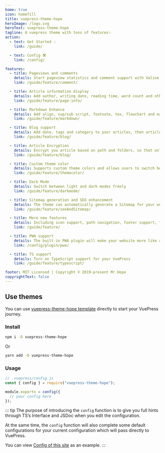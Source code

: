 ```yaml
---
home: true
icon: homefill
title: vuepress-theme-hope
heroImage: /logo.svg
heroText: vuepress-theme-hope
tagline: A vuepress theme with tons of features✨
action:
  - text: Get Started 💡
    link: /guide/

  - text: Config 🛠
    link: /config/

features:
  - title: Pageviews and comments
    details: Start pageview statistics and comment support with Valine and Vssue
    link: /guide/feature/comment/

  - title: Article information display
    details: Add author, writing date, reading time, word count and other information to your article
    link: /guide/feature/page-info/

  - title: Markdown Enhance
    details: Add align, sup/sub script, footnote, tex, flowchart and mark support in markdown
    link: /guide/feature/markdown/

  - title: Blog support
    details: Add date, tags and category to your articles, then article, tag, category and timeline list will be auto generated
    link: /guide/feature/blog/

  - title: Article Encryption
    details: Encrypt you article based on path and folders, so that only the one you want could see them
    link: /guide/feature/blog/

  - title: Custom theme color
    details: Supports custom theme colors and allows users to switch between preset theme colors
    link: /guide/feature/themecolor/

  - title: Dark Mode
    details: Switch between light and dark modes freely
    link: /guide/feature/darkmode/

  - title: Sitemap generation and SEO enhancement
    details: The theme can automatically generate a Sitemap for your website, and optimize the resulting web page for search engines.
    link: /guide/feature/seoAndSitemap/

  - title: More new features
    details: Including icon support, path navigation, footer support, fullscreen button, blog homepage, etc.
    link: /guide/feature/

  - title: PWA support
    details: The built-in PWA plugin will make your website more like an APP.
    link: /config/plugin/pwa/

  - title: TS support
    details: Turn on TypeScript support for your VuePress
    link: /guide/feature/typescript/

footer: MIT Licensed | Copyright © 2019-present Mr.Hope
copyrightText: false
---
```


## Use themes

You can use [vuepress-theme-hope template](https://github.com/Mister-Hope/vuepress-theme-hope-template) directly to start your VuePress journey.

### Install

```bash
npm i -D vuepress-theme-hope
```

Or

```bash
yarn add -D vuepress-theme-hope
```

### Usage

```js
// .vuepress/config.js
const { config } = require("vuepress-theme-hope");

module.exports = config({
  // your config here
});
```

::: tip
The purpose of introducing the `config` function is to give you full hints through TS’s Interface and JSDoc when you edit the configuration.

At the same time, the `config` function will also complete some default configurations for your current configuration which will pass directly to VuePress.

You can view [Config of this site][docs-config] as an example.
:::

[docs-config]: https://github.com/Mister-Hope/vuepress-theme-hope/blob/v1.0.0/docs/theme/src/.vuepress/config.js
